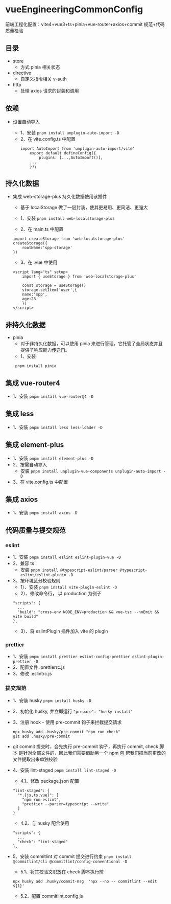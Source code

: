# vueEngineeringCommonConfig

前端工程化配置：vite4+vue3+ts+pinia+vue-router+axios+commit 规范+代码质量检验

## 目录

- store
  - 方式 pinia 相关状态
- directive
  - 自定义指令相关 v-auth
- http
  - 处理 axios 请求的封装和调用

## 依赖

- 设置自动导入

  - 1、安装
    `pnpm install unplugin-auto-import -D`
  - 2、在 vite.config.ts 中配置
    ```
    import AutoImport from 'unplugin-auto-import/vite'
        export default defineConfig({
            plugins: [...,AutoImport()],
        ...
        });
    ```

## 持久化数据

- 集成 web-storage-plus 持久化数据使用该插件

  - 基于 localStorage 做了一层封装，使其更易用、更简洁、更强大

  - 1、安装
    `pnpm install web-localstorage-plus`
  - 2、在 main.ts 中配置

  ```
  import createStorage from 'web-localstorage-plus'
  createStorage({
      rootName:'spp-storage'
  })
  ```

  - 3、在 .vue 中使用

  ```
  <script lang="ts" setup>
      import { useStorage } from 'web-localstorage-plus'

      const storage = useStorage()
      storage.setItem('user',{
      name:'spp',
      age:28
      })
  </script>
  ```

## 非持久化数据

- pinia
  - 对于非持久化数据，可以使用 pinia 来进行管理，它托管了全局状态并且提供了响应能力[传送门](https://pinia.web3doc.top/getting-started.html)。
  - 1、安装
  ```
   pnpm install pinia
  ```

## 集成 vue-router4

- 1、安装
  `pnpm install vue-router@4 -D`

## 集成 less

- 1、安装
  `pnpm install less less-loader -D`

## 集成 element-plus

- 1、安装
  `pnpm install element-plus -D`
- 2、按需自动导入
  - 安装
    `pnpm install unplugin-vue-components unplugin-auto-import -D`
- 3、在 vite.config.ts 中配置

## 集成 axios

- 1、安装
  `pnpm install axios -D`

## 代码质量与提交规范

### eslint

- 1、安装
  `pnpm install eslint eslint-plugin-vue -D`
- 2、兼容 ts
  - 安装
    `pnpm install @typescript-eslint/parser @typescript-eslint/eslint-plugin -D`
- 3、按环境区分校验规则
  - 1）、安装
    `pnpm install vite-plugin-eslint -D`
  - 2）、修改命令行， 以 production 为例子
  ```
  "scripts": {
    ...
    "build": "cross-env NODE_ENV=production && vue-tsc --noEmit && vite build"
  },
  ```
  - 3）、将 eslintPlugin 插件加入 vite 的 plugin

### prettier

- 1、安装
  `pnpm install prettier eslint-config-prettier eslint-plugin-prettier -D`
- 2、配置文件 .prettierrc.js
- 3、修改 .eslintrc.js

### 提交规范

- 1、安装 husky
  `pnpm install husky -D`
- 2、初始化 husky, 并立即运行
  `"prepare": "husky install"`
- 3、注册 hook - 使用 pre-commit 钩子来拦截提交请求

  ```
  npx husky add .husky/pre-commit "npm run check"
  git add .husky/pre-commit

  ```

- git commit 提交时，会先执行 pre-commit 钩子，再执行 commit, check 脚本 是针对全部文件的，因此我们需要借助另一个 npm 包 帮我们把当前更改的文件提取出来单独校验
- 4、安装 lint-staged
  `pnpm install lint-staged -D`
  - 4.1、修改 package.json 配置
  ```
  "lint-staged": {
    "*.{js,ts,vue}": [
      "npm run eslint",
      "prettier --parser=typescript --write"
    ]
  }
  ```
  - 4.2、与 husky 配合使用
  ```
  "scripts": {
    ...
    "check": "lint-staged"
  },
  ```
- 5、安装 commitlint 对 commit 提交进行约束
  `pnpm install @commitlint/cli @commitlint/config-conventional -D`

  - 5.1、将其校验文职放在 check 脚本执行前

  ```
  npx husky add .husky/commit-msg  'npx --no -- commitlint --edit ${1}'
  ```

  - 5.2、配置 commitlint.config.js
